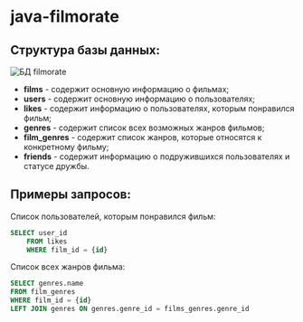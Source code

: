 # java-filmorate

## Структура базы данных:
![БД filmorate](https://i.ibb.co/NyfLY1M/Untitled.png)

* **films** - содержит основную информацию о фильмах;
* **users** - содержит основную информацию о пользователях;
* **likes** - содержит информацию о пользователях, которым понравился фильм;
* **genres** - содержит список всех возможных жанров фильмов;
* **film_genres** - содержит список жанров, которые относятся к конкретному фильму;
* **friends** - содержит информацию о подружившихся пользователях и статусе дружбы.

## Примеры запросов:

Список пользователей, которым понравился фильм:
```SQL
SELECT user_id
    FROM likes
    WHERE film_id = {id}
```

Список всех жанров фильма:
```SQL
SELECT genres.name
FROM film_genres
WHERE film_id = {id}
LEFT JOIN genres ON genres.genre_id = films_genres.genre_id
```
